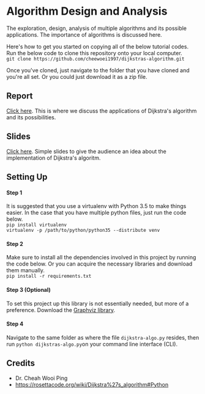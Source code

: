 # Algorithm Design and Analysis
The exploration, design, analysis of multiple algorithms and its possible applications. The importance of algorithms is discussed here.

Here's how to get you started on copying all of the below tutorial codes. Run the below code to clone this repository onto your local computer.  
`git clone https://github.com/cheewoei1997/dijkstras-algorithm.git`

Once you've cloned, just navigate to the folder that you have cloned and you're all set. Or you could just download it as a zip file.

## Report
[Click here](https://docs.google.com/document/d/1LBP5YthUArdHzuwBgMLLnY_c2a7Owu4Fre75FPwws_w/edit?usp=sharing). This is where we discuss the applications of Dijkstra's algorithm and its possibilities.

## Slides
[Click here](https://docs.google.com/presentation/d/10T7bEN9gTz4k7sUCgPKQM9qSyPP0G3n4_CIVblF9Sek/edit?usp=sharing). Simple slides to give the audience an idea about the implementation of Dijkstra's algoritm.

## Setting Up
#### Step 1
It is suggested that you use a virtualenv with Python 3.5 to make things easier. In the case that you have multiple python files, just run the code below.  
```pip install virtualenv```  
```virtualenv -p /path/to/python/python35 --distribute venv```

#### Step 2
Make sure to install all the dependencies involved in this project by running the code below. Or you can acquire the necessary libraries and download them manually.  
`pip install -r requirements.txt`

#### Step 3 (Optional)
To set this project up this library is not essentially needed, but more of a preference. Download the [Graphviz library](https://graphviz.gitlab.io/_pages/Download/Download_windows.html).

#### Step 4
Navigate to the same folder as where the file ```dijkstra-algo.py``` resides, then run ```python dijkstras-algo.py```on your command line interface (CLI).


## Credits
* Dr. Cheah Wooi Ping
* https://rosettacode.org/wiki/Dijkstra%27s_algorithm#Python

